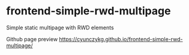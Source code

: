 # frontend-simple-rwd-multipage
Simple static multipage with RWD elements

Github page preview
https://cyunczykg.github.io/frontend-simple-rwd-multipage/
